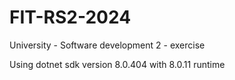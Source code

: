 # FIT-RS2-2024
University - Software development 2 - exercise

Using dotnet sdk version 8.0.404 with 8.0.11 runtime
